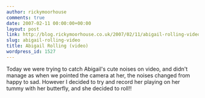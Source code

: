 ```yaml
---
author: rickymoorhouse
comments: true
date: 2007-02-11 00:00:00+00:00
layout: post
link: http://blog.rickymoorhouse.co.uk/2007/02/11/abigail-rolling-video/
slug: abigail-rolling-video
title: Abigail Rolling (video)
wordpress_id: 1527
---
```





Today we were trying to catch Abigail's cute noises on video, and didn't manage as when we pointed the camera at her, the noises changed from happy to sad. However I decided to try and record her playing on her tummy with her butterfly, and she decided to roll!!
